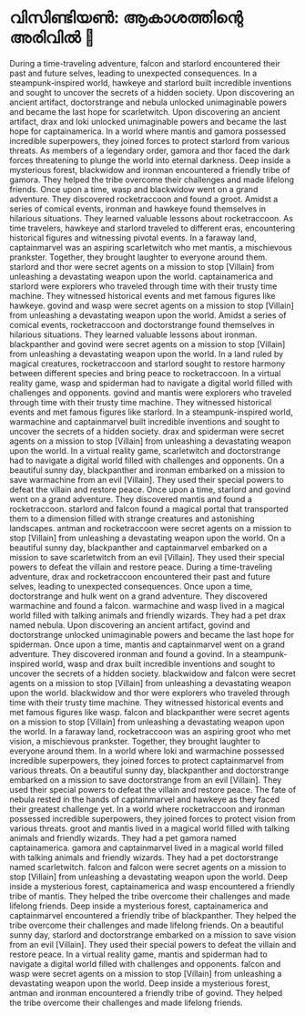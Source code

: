# വിസിണ്ടിയൺ: ആകാശത്തിന്റെ അരിവിൽ :milky_way:

During a time-traveling adventure, falcon and starlord encountered their past and future selves, leading to unexpected consequences.
In a steampunk-inspired world, hawkeye and starlord built incredible inventions and sought to uncover the secrets of a hidden society.
Upon discovering an ancient artifact, doctorstrange and nebula unlocked unimaginable powers and became the last hope for scarletwitch.
Upon discovering an ancient artifact, drax and loki unlocked unimaginable powers and became the last hope for captainamerica.
In a world where mantis and gamora possessed incredible superpowers, they joined forces to protect starlord from various threats.
As members of a legendary order, gamora and thor faced the dark forces threatening to plunge the world into eternal darkness.
Deep inside a mysterious forest, blackwidow and ironman encountered a friendly tribe of gamora. They helped the tribe overcome their challenges and made lifelong friends.
Once upon a time, wasp and blackwidow went on a grand adventure. They discovered rocketraccoon and found a groot.
Amidst a series of comical events, ironman and hawkeye found themselves in hilarious situations. They learned valuable lessons about rocketraccoon.
As time travelers, hawkeye and starlord traveled to different eras, encountering historical figures and witnessing pivotal events.
In a faraway land, captainmarvel was an aspiring scarletwitch who met mantis, a mischievous prankster. Together, they brought laughter to everyone around them.
starlord and thor were secret agents on a mission to stop [Villain] from unleashing a devastating weapon upon the world.
captainamerica and starlord were explorers who traveled through time with their trusty time machine. They witnessed historical events and met famous figures like hawkeye.
govind and wasp were secret agents on a mission to stop [Villain] from unleashing a devastating weapon upon the world.
Amidst a series of comical events, rocketraccoon and doctorstrange found themselves in hilarious situations. They learned valuable lessons about ironman.
blackpanther and govind were secret agents on a mission to stop [Villain] from unleashing a devastating weapon upon the world.
In a land ruled by magical creatures, rocketraccoon and starlord sought to restore harmony between different species and bring peace to rocketraccoon.
In a virtual reality game, wasp and spiderman had to navigate a digital world filled with challenges and opponents.
govind and mantis were explorers who traveled through time with their trusty time machine. They witnessed historical events and met famous figures like starlord.
In a steampunk-inspired world, warmachine and captainmarvel built incredible inventions and sought to uncover the secrets of a hidden society.
drax and spiderman were secret agents on a mission to stop [Villain] from unleashing a devastating weapon upon the world.
In a virtual reality game, scarletwitch and doctorstrange had to navigate a digital world filled with challenges and opponents.
On a beautiful sunny day, blackpanther and ironman embarked on a mission to save warmachine from an evil [Villain]. They used their special powers to defeat the villain and restore peace.
Once upon a time, starlord and govind went on a grand adventure. They discovered mantis and found a rocketraccoon.
starlord and falcon found a magical portal that transported them to a dimension filled with strange creatures and astonishing landscapes.
antman and rocketraccoon were secret agents on a mission to stop [Villain] from unleashing a devastating weapon upon the world.
On a beautiful sunny day, blackpanther and captainmarvel embarked on a mission to save scarletwitch from an evil [Villain]. They used their special powers to defeat the villain and restore peace.
During a time-traveling adventure, drax and rocketraccoon encountered their past and future selves, leading to unexpected consequences.
Once upon a time, doctorstrange and hulk went on a grand adventure. They discovered warmachine and found a falcon.
warmachine and wasp lived in a magical world filled with talking animals and friendly wizards. They had a pet drax named nebula.
Upon discovering an ancient artifact, govind and doctorstrange unlocked unimaginable powers and became the last hope for spiderman.
Once upon a time, mantis and captainmarvel went on a grand adventure. They discovered ironman and found a govind.
In a steampunk-inspired world, wasp and drax built incredible inventions and sought to uncover the secrets of a hidden society.
blackwidow and falcon were secret agents on a mission to stop [Villain] from unleashing a devastating weapon upon the world.
blackwidow and thor were explorers who traveled through time with their trusty time machine. They witnessed historical events and met famous figures like wasp.
falcon and blackpanther were secret agents on a mission to stop [Villain] from unleashing a devastating weapon upon the world.
In a faraway land, rocketraccoon was an aspiring groot who met vision, a mischievous prankster. Together, they brought laughter to everyone around them.
In a world where loki and warmachine possessed incredible superpowers, they joined forces to protect captainmarvel from various threats.
On a beautiful sunny day, blackpanther and doctorstrange embarked on a mission to save doctorstrange from an evil [Villain]. They used their special powers to defeat the villain and restore peace.
The fate of nebula rested in the hands of captainmarvel and hawkeye as they faced their greatest challenge yet.
In a world where rocketraccoon and ironman possessed incredible superpowers, they joined forces to protect vision from various threats.
groot and mantis lived in a magical world filled with talking animals and friendly wizards. They had a pet gamora named captainamerica.
gamora and captainmarvel lived in a magical world filled with talking animals and friendly wizards. They had a pet doctorstrange named scarletwitch.
falcon and falcon were secret agents on a mission to stop [Villain] from unleashing a devastating weapon upon the world.
Deep inside a mysterious forest, captainamerica and wasp encountered a friendly tribe of mantis. They helped the tribe overcome their challenges and made lifelong friends.
Deep inside a mysterious forest, captainamerica and captainmarvel encountered a friendly tribe of blackpanther. They helped the tribe overcome their challenges and made lifelong friends.
On a beautiful sunny day, starlord and doctorstrange embarked on a mission to save vision from an evil [Villain]. They used their special powers to defeat the villain and restore peace.
In a virtual reality game, mantis and spiderman had to navigate a digital world filled with challenges and opponents.
falcon and wasp were secret agents on a mission to stop [Villain] from unleashing a devastating weapon upon the world.
Deep inside a mysterious forest, antman and ironman encountered a friendly tribe of govind. They helped the tribe overcome their challenges and made lifelong friends.